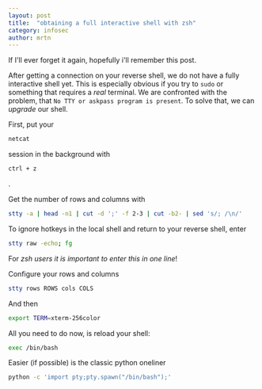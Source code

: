 ```yaml
---
layout: post
title:  "obtaining a full interactive shell with zsh"
category: infosec
author: mrtn
---
```


If I'll ever forget it again, hopefully i'll remember this post. 

After getting a connection on your reverse shell, we do not have a fully interactive shell yet. This is especially obvious if you try to `sudo` or something that requires a _real_ terminal. We are confronted with the problem, that `No TTY or askpass program is present`. 
To solve that, we can *upgrade* our shell. 

First, put your 
```bash
netcat
``` 
session in the background with 

```bash 
ctrl + z
```
. 


Get the number of rows and columns with 

```bash
stty -a | head -n1 | cut -d ';' -f 2-3 | cut -b2- | sed 's/; /\n/'
```


To ignore hotkeys in the local shell and return to your reverse shell, enter 

```bash
stty raw -echo; fg
```

For *zsh users it is important to enter this in one line*!


Configure your rows and columns 
```bash
stty rows ROWS cols COLS
```

And then 
```bash
export TERM=xterm-256color
```

All you need to do now, is reload your shell: 
```bash
exec /bin/bash
```

Easier (if possible) is the classic python oneliner 

```bash
python -c 'import pty;pty.spawn("/bin/bash");'
```


